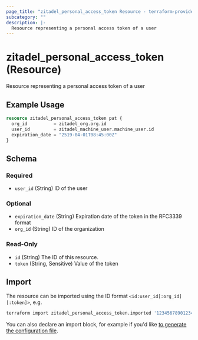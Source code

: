 ```yaml
---
page_title: "zitadel_personal_access_token Resource - terraform-provider-zitadel"
subcategory: ""
description: |-
  Resource representing a personal access token of a user
---
```


# zitadel_personal_access_token (Resource)

Resource representing a personal access token of a user

## Example Usage

```terraform
resource zitadel_personal_access_token pat {
  org_id          = zitadel_org.org.id
  user_id         = zitadel_machine_user.machine_user.id
  expiration_date = "2519-04-01T08:45:00Z"
}
```

<!-- schema generated by tfplugindocs -->
## Schema

### Required

- `user_id` (String) ID of the user

### Optional

- `expiration_date` (String) Expiration date of the token in the RFC3339 format
- `org_id` (String) ID of the organization

### Read-Only

- `id` (String) The ID of this resource.
- `token` (String, Sensitive) Value of the token

## Import

The resource can be imported using the ID format `<id:user_id[:org_id][:token]>`, e.g.

```bash
terraform import zitadel_personal_access_token.imported '123456789012345678:123456789012345678:123456789012345678:LHt79...'
```

You can also declare an import block, for example if you'd like [to generate the configuration file](https://developer.hashicorp.com/terraform/language/import/generating-configuration).
